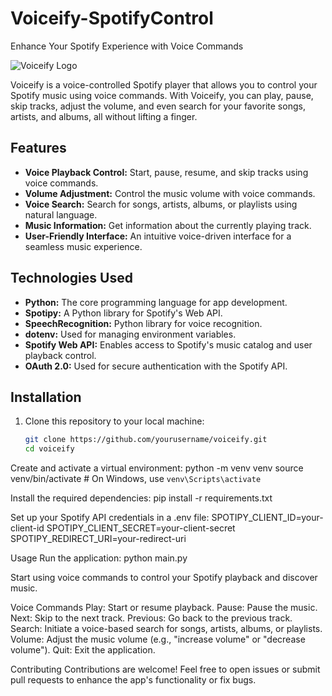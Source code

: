 # Voiceify-SpotifyControl
Enhance Your Spotify Experience with Voice Commands

![Voiceify Logo](voiceify-logo.png)

Voiceify is a voice-controlled Spotify player that allows you to control your Spotify music using voice commands. With Voiceify, you can play, pause, skip tracks, adjust the volume, and even search for your favorite songs, artists, and albums, all without lifting a finger.

## Features

- **Voice Playback Control:** Start, pause, resume, and skip tracks using voice commands.
- **Volume Adjustment:** Control the music volume with voice commands.
- **Voice Search:** Search for songs, artists, albums, or playlists using natural language.
- **Music Information:** Get information about the currently playing track.
- **User-Friendly Interface:** An intuitive voice-driven interface for a seamless music experience.

## Technologies Used

- **Python:** The core programming language for app development.
- **Spotipy:** A Python library for Spotify's Web API.
- **SpeechRecognition:** Python library for voice recognition.
- **dotenv:** Used for managing environment variables.
- **Spotify Web API:** Enables access to Spotify's music catalog and user playback control.
- **OAuth 2.0:** Used for secure authentication with the Spotify API.

## Installation

1. Clone this repository to your local machine:

   ```bash
   git clone https://github.com/yourusername/voiceify.git
   cd voiceify

Create and activate a virtual environment:
python -m venv venv
source venv/bin/activate  # On Windows, use `venv\Scripts\activate`

Install the required dependencies:
pip install -r requirements.txt

Set up your Spotify API credentials in a .env file:
SPOTIPY_CLIENT_ID=your-client-id
SPOTIPY_CLIENT_SECRET=your-client-secret
SPOTIPY_REDIRECT_URI=your-redirect-uri


Usage
Run the application:
python main.py

Start using voice commands to control your Spotify playback and discover music.

Voice Commands
Play: Start or resume playback.
Pause: Pause the music.
Next: Skip to the next track.
Previous: Go back to the previous track.
Search: Initiate a voice-based search for songs, artists, albums, or playlists.
Volume: Adjust the music volume (e.g., "increase volume" or "decrease volume").
Quit: Exit the application.


Contributing
Contributions are welcome! Feel free to open issues or submit pull requests to enhance the app's functionality or fix bugs.
